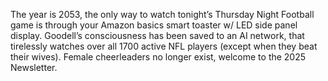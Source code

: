 The year is 2053, the only way to watch tonight’s Thursday Night Football game is through your Amazon basics smart toaster w/ LED side panel display. 
        Goodell’s consciousness has been saved to an AI network, that tirelessly watches over all 1700 active NFL players (except when they beat their wives). 
        Female cheerleaders no longer exist, welcome to the 2025 Newsletter.